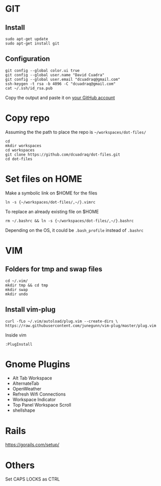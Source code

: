 # GIT
## Install
```shell
sudo apt-get update
sudo apt-get install git
```
## Configuration
```shell
git config --global color.ui true
git config --global user.name "David Cuadra"
git config --global user.email "dcuadraq@gmail.com"
ssh-keygen -t rsa -b 4096 -C "dcuadraq@gmail.com"
cat ~/.ssh/id_rsa.pub
```
Copy the output and paste it on [your GitHub account](https://github.com/settings/keys)

# Copy repo

Assuming the the path to place the repo is `~/workspaces/dot-files/`

```shell
cd 
mkdir workspaces
cd workspaces
git clone https://github.com/dcuadraq/dot-files.git
cd dot-files
```

# Set files on HOME

Make a symbolic link on $HOME for the files
```shell
ln -s {~/workspaces/dot-files/,~/}.vimrc
```
To replace an already existing file on $HOME
```shell
rm ~/.bashrc && ln -s {~/workspaces/dot-files/,~/}.bashrc
```
Depending on the OS, it could be `.bash_profile` instead of `.bashrc`

# VIM
## Folders for tmp and swap files
```shell
cd ~/.vim/
mkdir tmp && cd tmp
mkdir swap
mkdir undo
```

## Install vim-plug
`curl -fLo ~/.vim/autoload/plug.vim --create-dirs \
    https://raw.githubusercontent.com/junegunn/vim-plug/master/plug.vim`

Inside vim
```vim
:PlugInstall
```

# Gnome Plugins
* Alt Tab Workspace
* AlternateTab
* OpenWeather
* Refresh Wifi Connections
* Workspace Indicator
* Top Panel Workspace Scroll
* shellshape

# Rails
https://gorails.com/setup/

# Others
Set CAPS LOCKS as CTRL
